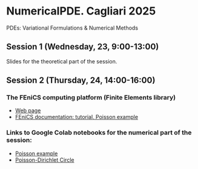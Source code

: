 # NumericalPDE. Cagliari 2025

PDEs: Variational Formulations &amp; Numerical Methods

## Session 1 (Wednesday, 23, 9:00-13:00)

Slides for the theoretical part of the session.

## Session 2 (Thursday, 24, 14:00-16:00)

### The FEniCS computing platform (Finite Elements library)
- [Web page](https://fenicsproject.org/)
- [FEniCS documentation: tutorial, Poisson example](https://jsdokken.com/dolfinx-tutorial/chapter1/fundamentals.html/)

### Links to Google Colab notebooks for the numerical part of the session:

- [Poisson example](https://colab.research.google.com/drive/19WbvUdEtSFjU0LI4NIsqumFN2JUZ_z5b#scrollTo=KWx6rC6YtYR9)
- [Poisson-Dirichlet Circle](https://colab.research.google.com/drive/1_vCraZuUBEiu__WwQpyYr2l__vwQyG2C?usp=sharing)





